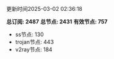 更新时间2025-03-02 02:36:18

**总订阅: 2487**
**总节点: 2431**
**有效节点: 757**
- ss节点: 130
- trojan节点: 443
- v2ray节点: 184
